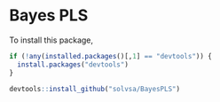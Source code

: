 # Bayes PLS

To install this package,

```r
if (!any(installed.packages()[,1] == "devtools")) {
  install.packages("devtools")
}

devtools::install_github("solvsa/BayesPLS")
```